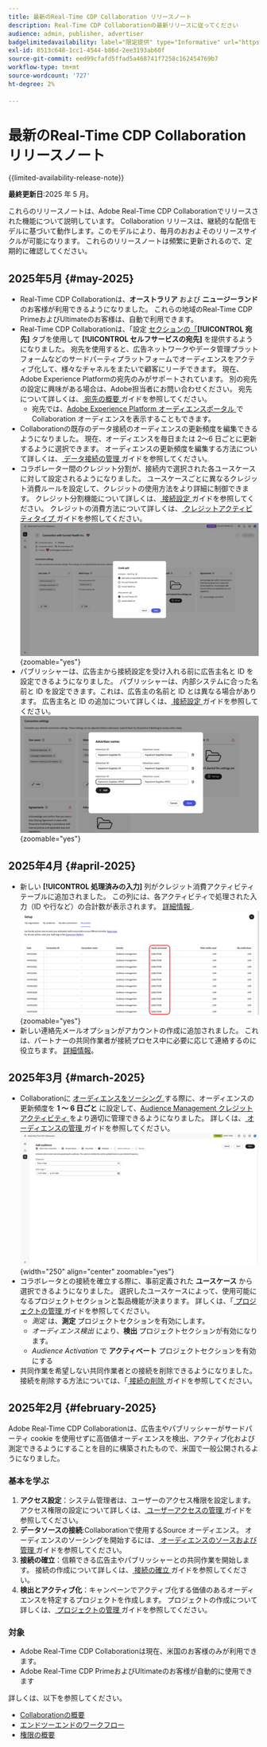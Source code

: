 ```yaml
---
title: 最新のReal-Time CDP Collaboration リリースノート
description: Real-Time CDP Collaborationの最新リリースに従ってください
audience: admin, publisher, advertiser
badgelimitedavailability: label="限定提供" type="Informative" url="https://helpx.adobe.com/jp/legal/product-descriptions/real-time-customer-data-platform-collaboration.html newtab=true"
exl-id: 8513c648-1cc1-4544-b86d-2ee3193ab60f
source-git-commit: eed99cfafd5ffad5a468741f7258c162454769b7
workflow-type: tm+mt
source-wordcount: '727'
ht-degree: 2%

---
```


# 最新のReal-Time CDP Collaboration リリースノート

{{limited-availability-release-note}}

**最終更新日**:2025 年 5 月。

これらのリリースノートは、Adobe Real-Time CDP Collaborationでリリースされた機能について説明しています。 Collaboration リリースは、継続的な配信モデルに基づいて動作します。このモデルにより、毎月のおおよそのリリースサイクルが可能になります。 これらのリリースノートは頻繁に更新されるので、定期的に確認してください。

## 2025年5月 {#may-2025}

* Real-Time CDP Collaborationは、**オーストラリア** および **ニュージーランド** のお客様が利用できるようになりました。 これらの地域のReal-Time CDP PrimeおよびUltimateのお客様は、自動で利用できます。
* Real-Time CDP Collaborationは、「設定 [ セクションの「](../setup/manage-destinations.md)**[!UICONTROL 宛先]** タブを使用して **[!UICONTROL セルフサービスの宛先]** を提供するようになりました。 宛先を使用すると、広告ネットワークやデータ管理プラットフォームなどのサードパーティプラットフォームでオーディエンスをアクティブ化して、様々なチャネルをまたいで顧客にリーチできます。 現在、Adobe Experience Platformの宛先のみがサポートされています。 別の宛先の設定に興味がある場合は、Adobe担当者にお問い合わせください。 宛先について詳しくは、[ 宛先の概要 ](../destinations/overview.md) ガイドを参照してください。
   * 宛先では、[Adobe Experience Platform オーディエンスポータル ](https://experienceleague.adobe.com/ja/docs/experience-platform/segmentation/ui/audience-portal.md#manage-audiences) でCollaboration オーディエンスを表示することもできます。
* Collaborationの既存のデータ接続のオーディエンスの更新頻度を編集できるようになりました。 現在、オーディエンスを毎日または 2～6 日ごとに更新するように選択できます。 オーディエンスの更新頻度を編集する方法について詳しくは、[ データ接続の管理 ](../setup/manage-data-connection.md#scheduling) ガイドを参照してください。
* コラボレーター間のクレジット分割が、接続内で選択された各ユースケースに対して設定されるようになりました。 ユースケースごとに異なるクレジット消費ルールを設定して、クレジットの使用方法をより詳細に制御できます。 クレジット分割機能について詳しくは、[ 接続設定 ](../connect/establishing-connections.md#connection-settings) ガイドを参照してください。 クレジットの消費方法について詳しくは、[ クレジットアクティビティタイプ ](../setup/my-activity.md#types-of-activities) ガイドを参照してください。<br> ![ クレジット分割機能を示す接続設定画面 ](/help/assets/release-notes/2025/credit-split.png){zoomable="yes"}
* パブリッシャーは、広告主から接続設定を受け入れる前に広告主名と ID を設定できるようになりました。 パブリッシャーは、内部システムに合った名前と ID を設定できます。これは、広告主の名前と ID とは異なる場合があります。 広告主名と ID の追加について詳しくは、[ 接続設定 ](../connect/establishing-connections.md#connection-settings.md) ガイドを参照してください。<br> ![ 広告主名と ID を設定しているパブリッシャーを示す接続設定画面 ](/help/assets/release-notes/2025/add-advertiser-names-modal.png){zoomable="yes"}

## 2025年4月 {#april-2025}

* 新しい **[!UICONTROL 処理済みの入力]** 列がクレジット消費アクティビティテーブルに追加されました。 この列には、各アクティビティで処理された入力（ID や行など）の合計数が表示されます。 [ 詳細情報 ](/help/guide/setup/my-activity.md#inputs-processed). <br> ![ マイアクティビティビューでハイライト表示された処理済み列の入力。](/help/assets/release-notes/2025/inputs-processed-column.png){zoomable="yes"}
* 新しい連絡先メールオプションがアカウントの作成に追加されました。 これは、パートナーの共同作業者が接続プロセス中に必要に応じて連絡するのに役立ちます。 [詳細情報](../setup/onboard-account.md)。

## 2025年3月 {#march-2025}

* Collaborationに [ オーディエンスをソーシング ](/help/guide/setup/onboard-audiences.md) する際に、オーディエンスの更新頻度を **1 ～ 6 日ごと** に設定して、[Audience Management クレジットアクティビティ ](/help/guide/setup/my-activity.md#types-of-activities) をより適切に管理できるようになりました。 詳しくは、[ オーディエンスの管理 ](https://experienceleague.adobe.com/ja/docs/experience-platform/segmentation/ui/audience-portal.md#manage-audiences) ガイドを参照してください。<br> ![ オーディエンスメンバーシップを更新するための様々な頻度インターバルを示すスケジュール画面。](/help/assets/setup/add-manage-audiences/audience-scheduling-frequency.png " オーディエンスメンバーシップを更新するための様々な頻度インターバルを示すスケジュール画面。"){width="250" align="center" zoomable="yes"}
* コラボレータとの接続を確立する際に、事前定義された **ユースケース** から選択できるようになりました。 選択したユースケースによって、使用可能になるプロジェクトセクションと製品機能が決まります。 詳しくは、「[ プロジェクトの管理 ](/help/guide/collaborate/manage-projects.md#project-use-cases) ガイドを参照してください。
   * *測定* は、**測定** プロジェクトセクションを有効にします。
   * *オーディエンス検出* により、**検出** プロジェクトセクションが有効になります。
   * *Audience Activation* で **アクティベート** プロジェクトセクションを有効にする <br>
* 共同作業を希望しない共同作業者との接続を削除できるようになりました。 接続を削除する方法については、「[ 接続の削除 ](/help/guide/connect/establishing-connections.md#delete-connections) ガイドを参照してください。

## 2025年2月 {#february-2025}

Adobe Real-Time CDP Collaborationは、広告主やパブリッシャーがサードパーティ cookie を使用せずに高価値オーディエンスを検出、アクティブ化および測定できるようにすることを目的に構築されたもので、米国で一般公開されるようになりました。

### 基本を学ぶ

1. **アクセス設定**：システム管理者は、ユーザーのアクセス権限を設定します。 アクセス権限の設定について詳しくは、[ ユーザーアクセスの管理 ](/help/guide/permissions/manage-user-access.md#RTCDP-collaboration-access) ガイドを参照してください。
2. **データソースの接続**:Collaborationで使用するSource オーディエンス。 オーディエンスのソーシングを開始するには、[ オーディエンスのソースおよび管理 ](/help/guide/setup/onboard-audiences.md) ガイドを参照してください。
3. **接続の確立**：信頼できる広告主やパブリッシャーとの共同作業を開始します。 接続の作成について詳しくは、[ 接続の確立 ](/help/guide/connect/establishing-connections.md) ガイドを参照してください。
4. **検出とアクティブ化**：キャンペーンでアクティブ化する価値のあるオーディエンスを特定するプロジェクトを作成します。 プロジェクトの作成について詳しくは、[ プロジェクトの管理 ](/help/guide/collaborate/manage-projects.md) ガイドを参照してください。

### 対象

* Adobe Real-Time CDP Collaborationは現在、米国のお客様のみが利用できます。
* Adobe Real-Time CDP PrimeおよびUltimateのお客様が自動的に使用できます

詳しくは、以下を参照してください。

* [Collaborationの概要](/help/guide/home.md)
* [エンドツーエンドのワークフロー](/help/guide/end-to-end-workflow.md)
* [権限の概要](/help/guide/permissions/overview.md)
